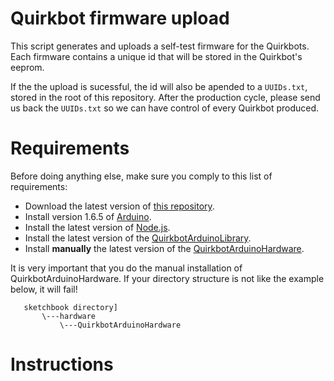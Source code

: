 Quirkbot firmware upload
============

This script generates and uploads a self-test firmware for the Quirkbots. Each firmware contains a unique id that will be stored in the Quirkbot's eeprom.

If the the upload is sucessful, the id will also be apended to a ```UUIDs.txt```, stored in the root of this repository. After the production cycle, please send us back the ```UUIDs.txt``` so we can have control of every Quirkbot produced.

Requirements
============

 Before doing anything else, make sure you comply to this list of requirements:

 - Download the latest version of [this repository](https://github.com/Quirkbot/QuirkbotSelfTest).
 - Install version 1.6.5 of [Arduino](https://www.arduino.cc/en/Main/Software).
 - Install the latest version of  [Node.js](https://nodejs.org/download).
 - Install the latest version of the [QuirkbotArduinoLibrary](https://github.com/Quirkbot/QuirkbotArduinoLibrary/releases).
 - Install **manually** the latest version of the [QuirkbotArduinoHardware](https://github.com/Quirkbot/QuirkbotArduinoHardware/releases).

 It is very important that you do the manual installation of QuirkbotArduinoHardware. If your directory structure is not like the example below, it will fail!

 ```
 	sketchbook directory]
    	\---hardware
        	\---QuirkbotArduinoHardware
 ```



 Instructions
 ============
